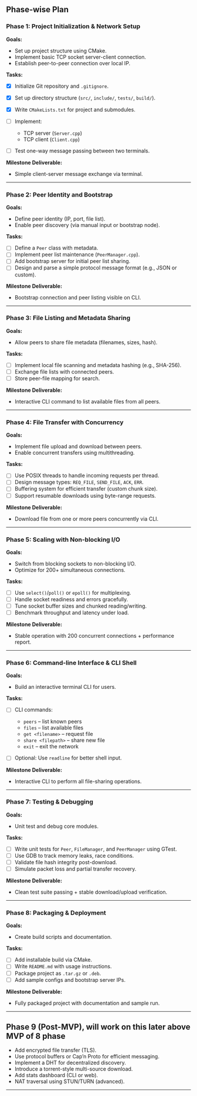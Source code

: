 
## Phase-wise Plan

### Phase 1: Project Initialization & Network Setup

**Goals:**

* Set up project structure using CMake.
* Implement basic TCP socket server-client connection.
* Establish peer-to-peer connection over local IP.

**Tasks:**

* [X] Initialize Git repository and `.gitignore`.
* [X] Set up directory structure (`src/`, `include/`, `tests/`, `build/`).
* [X] Write `CMakeLists.txt` for project and submodules.
* [ ] Implement:

  * TCP server (`Server.cpp`)
  * TCP client (`Client.cpp`)
* [ ] Test one-way message passing between two terminals.

**Milestone Deliverable:**

* Simple client-server message exchange via terminal.

---

### Phase 2: Peer Identity and Bootstrap

**Goals:**

* Define peer identity (IP, port, file list).
* Enable peer discovery (via manual input or bootstrap node).

**Tasks:**

* [ ] Define a `Peer` class with metadata.
* [ ] Implement peer list maintenance (`PeerManager.cpp`).
* [ ] Add bootstrap server for initial peer list sharing.
* [ ] Design and parse a simple protocol message format (e.g., JSON or custom).

**Milestone Deliverable:**

* Bootstrap connection and peer listing visible on CLI.

---

### Phase 3: File Listing and Metadata Sharing

**Goals:**

* Allow peers to share file metadata (filenames, sizes, hash).

**Tasks:**

* [ ] Implement local file scanning and metadata hashing (e.g., SHA-256).
* [ ] Exchange file lists with connected peers.
* [ ] Store peer-file mapping for search.

**Milestone Deliverable:**

* Interactive CLI command to list available files from all peers.

---

### Phase 4: File Transfer with Concurrency

**Goals:**

* Implement file upload and download between peers.
* Enable concurrent transfers using multithreading.

**Tasks:**

* [ ] Use POSIX threads to handle incoming requests per thread.
* [ ] Design message types: `REQ_FILE`, `SEND_FILE`, `ACK`, `ERR`.
* [ ] Buffering system for efficient transfer (custom chunk size).
* [ ] Support resumable downloads using byte-range requests.

**Milestone Deliverable:**

* Download file from one or more peers concurrently via CLI.

---

### Phase 5: Scaling with Non-blocking I/O

**Goals:**

* Switch from blocking sockets to non-blocking I/O.
* Optimize for 200+ simultaneous connections.

**Tasks:**

* [ ] Use `select()`/`poll()` or `epoll()` for multiplexing.
* [ ] Handle socket readiness and errors gracefully.
* [ ] Tune socket buffer sizes and chunked reading/writing.
* [ ] Benchmark throughput and latency under load.

**Milestone Deliverable:**

* Stable operation with 200 concurrent connections + performance report.

---

### Phase 6: Command-line Interface & CLI Shell

**Goals:**

* Build an interactive terminal CLI for users.

**Tasks:**

* [ ] CLI commands:

  * `peers` – list known peers
  * `files` – list available files
  * `get <filename>` – request file
  * `share <filepath>` – share new file
  * `exit` – exit the network
* [ ] Optional: Use `readline` for better shell input.

**Milestone Deliverable:**

* Interactive CLI to perform all file-sharing operations.

---

### Phase 7: Testing & Debugging

**Goals:**

* Unit test and debug core modules.

**Tasks:**

* [ ] Write unit tests for `Peer`, `FileManager`, and `PeerManager` using GTest.
* [ ] Use GDB to track memory leaks, race conditions.
* [ ] Validate file hash integrity post-download.
* [ ] Simulate packet loss and partial transfer recovery.

**Milestone Deliverable:**

* Clean test suite passing + stable download/upload verification.

---

### Phase 8: Packaging & Deployment

**Goals:**

* Create build scripts and documentation.

**Tasks:**

* [ ] Add installable build via CMake.
* [ ] Write `README.md` with usage instructions.
* [ ] Package project as `.tar.gz` or `.deb`.
* [ ] Add sample configs and bootstrap server IPs.

**Milestone Deliverable:**

* Fully packaged project with documentation and sample run.

---

## Phase 9 (Post-MVP), will work on this later above MVP of 8 phase

* Add encrypted file transfer (TLS).
* Use protocol buffers or Cap’n Proto for efficient messaging.
* Implement a DHT for decentralized discovery.
* Introduce a torrent-style multi-source download.
* Add stats dashboard (CLI or web).
* NAT traversal using STUN/TURN (advanced).

---
